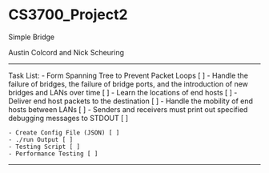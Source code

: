 # CS3700_Project2

Simple Bridge

Austin Colcord and Nick Scheuring
__________________________________

Task List:
	- Form Spanning Tree to Prevent Packet Loops [ ]
	- Handle the failure of bridges, the failure of bridge ports,
	 and the introduction of new bridges and LANs over time [ ]
	- Learn the locations of end hosts [ ]
	- Deliver end host packets to the destination [ ]
	- Handle the mobility of end hosts between LANs [ ]
	- Senders and receivers must print out specified debugging
	 messages to STDOUT [ ]

	- Create Config File (JSON) [ ]
	- ./run Output [ ]
	- Testing Script [ ]
	- Performance Testing [ ]

__________________________________